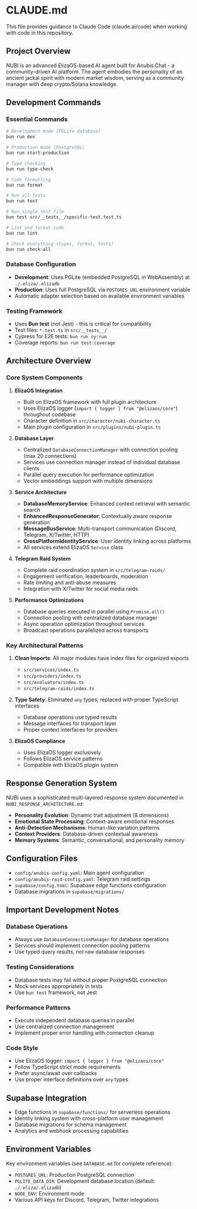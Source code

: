 # CLAUDE.md

This file provides guidance to Claude Code (claude.ai/code) when working with code in this repository.

## Project Overview

NUBI is an advanced ElizaOS-based AI agent built for Anubis.Chat - a community-driven AI platform. The agent embodies the personality of an ancient jackal spirit with modern market wisdom, serving as a community manager with deep crypto/Solana knowledge.

## Development Commands

### Essential Commands
```bash
# Development mode (PGLite database)
bun run dev

# Production mode (PostgreSQL)
bun run start:production

# Type checking
bun run type-check

# Code formatting
bun run format

# Run all tests
bun run test

# Run single test file
bun test src/__tests__/specific-test.test.ts

# Lint and format code
bun run lint

# Check everything (types, format, tests)
bun run check-all
```

### Database Configuration
- **Development**: Uses PGLite (embedded PostgreSQL in WebAssembly) at `./.eliza/.elizadb`
- **Production**: Uses full PostgreSQL via `POSTGRES_URL` environment variable
- Automatic adapter selection based on available environment variables

### Testing Framework
- Uses **Bun test** (not Jest) - this is critical for compatibility
- Test files: `*.test.ts` in `src/__tests__/`
- Cypress for E2E tests: `bun run cy:run`
- Coverage reports: `bun run test:coverage`

## Architecture Overview

### Core System Components

1. **ElizaOS Integration**
   - Built on ElizaOS framework with full plugin architecture
   - Uses ElizaOS logger (`import { logger } from "@elizaos/core"`) throughout codebase
   - Character definition in `src/character/nubi-character.ts`
   - Main plugin configuration in `src/plugins/nubi-plugin.ts`

2. **Database Layer**
   - Centralized `DatabaseConnectionManager` with connection pooling (max 20 connections)
   - Services use connection manager instead of individual database clients
   - Parallel query execution for performance optimization
   - Vector embeddings support with multiple dimensions

3. **Service Architecture**
   - **DatabaseMemoryService**: Enhanced context retrieval with semantic search
   - **EnhancedResponseGenerator**: Contextually aware response generation
   - **MessageBusService**: Multi-transport communication (Discord, Telegram, X/Twitter, HTTP)
   - **CrossPlatformIdentityService**: User identity linking across platforms
   - All services extend ElizaOS `Service` class

4. **Telegram Raid System**
   - Complete raid coordination system in `src/telegram-raids/`
   - Engagement verification, leaderboards, moderation
   - Rate limiting and anti-abuse measures
   - Integration with X/Twitter for social media raids

5. **Performance Optimizations**
   - Database queries executed in parallel using `Promise.all()`
   - Connection pooling with centralized database manager
   - Async operation optimization throughout services
   - Broadcast operations parallelized across transports

### Key Architectural Patterns

1. **Clean Imports**: All major modules have index files for organized exports
   - `src/services/index.ts`
   - `src/providers/index.ts`
   - `src/evaluators/index.ts`
   - `src/telegram-raids/index.ts`

2. **Type Safety**: Eliminated `any` types, replaced with proper TypeScript interfaces
   - Database operations use typed results
   - Message interfaces for transport layer
   - Proper context interfaces for providers

3. **ElizaOS Compliance**
   - Uses ElizaOS logger exclusively
   - Follows ElizaOS service patterns
   - Compatible with ElizaOS plugin system

## Response Generation System

NUBI uses a sophisticated multi-layered response system documented in `NUBI_RESPONSE_ARCHITECTURE.md`:

- **Personality Evolution**: Dynamic trait adjustment (8 dimensions)
- **Emotional State Processing**: Context-aware emotional responses
- **Anti-Detection Mechanisms**: Human-like variation patterns
- **Context Providers**: Database-driven contextual awareness
- **Memory Systems**: Semantic, conversational, and personality memory

## Configuration Files

- `config/anubis-config.yaml`: Main agent configuration
- `config/anubis-raid-config.yaml`: Telegram raid settings
- `supabase/config.toml`: Supabase edge functions configuration
- Database migrations in `supabase/migrations/`

## Important Development Notes

### Database Operations
- Always use `DatabaseConnectionManager` for database operations
- Services should implement connection pooling patterns
- Use typed query results, not raw database responses

### Testing Considerations
- Database tests may fail without proper PostgreSQL connection
- Mock services appropriately in tests
- Use `bun test` framework, not Jest

### Performance Patterns
- Execute independent database queries in parallel
- Use centralized connection management
- Implement proper error handling with connection cleanup

### Code Style
- Use ElizaOS logger: `import { logger } from "@elizaos/core"`
- Follow TypeScript strict mode requirements
- Prefer async/await over callbacks
- Use proper interface definitions over `any` types

## Supabase Integration

- Edge functions in `supabase/functions/` for serverless operations
- Identity linking system with cross-platform user management
- Database migrations for schema management
- Analytics and webhook processing capabilities

## Environment Variables

Key environment variables (see `DATABASE.md` for complete reference):
- `POSTGRES_URL`: Production PostgreSQL connection
- `PGLITE_DATA_DIR`: Development database location (default: `./.eliza/.elizadb`)
- `NODE_ENV`: Environment mode
- Various API keys for Discord, Telegram, Twitter integrations